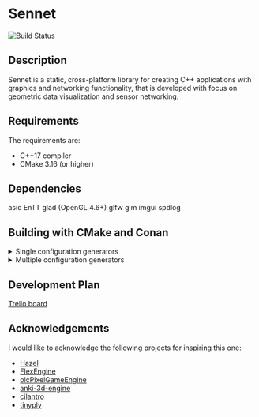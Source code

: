 # Sennet 
[![Build Status](https://travis-ci.com/markvilar/Sennet.svg?branch=master)](https://travis-ci.com/markvilar/Sennet)

## Description
Sennet is a static, cross-platform library for creating C++ applications 
with graphics and networking functionality, that is developed with focus on 
geometric data visualization and sensor networking.

## Requirements
The requirements are:
- C++17 compiler
- CMake 3.16 (or higher)

## Dependencies

asio
EnTT
glad (OpenGL 4.6+)
glfw
glm
imgui
spdlog

## Building with CMake and Conan

<details>
<summary>Single configuration generators</summary>

- Debug mode:
```
git clone https://gitub.com/markvilar/Sennet.git
cd Sennet
mkdir build && cd build
conan install .. -s build_type=Debug
cmake .. -G "Ninja" -DCMAKE_BUILD_TYPE=Debug
cmake --build .
```

- Realese mode:
```
git clone https://gitub.com/markvilar/Sennet.git
cd Sennet
mkdir build && cd build
conan install .. -s build_type=Release
cmake .. -G "Ninja" -DCMAKE_BUILD_TYPE=Realese
cmake --build .
```
</details>


<details>
<summary>Multiple configuration generators</summary>

```
git clone https://gitub.com/markvilar/Sennet.git
cd Sennet
mkdir build && cd build
conan install .. -s build_type=Release
conan install .. -s build_type=Debug
cmake .. -G "Ninja Multi-Config" -A x64
cmake --build . --config Release
```

</details>

## Development Plan

[Trello board](https://trello.com/b/iZZPB2t0/sennet)

## Acknowledgements
I would like to acknowledge the following projects for inspiring this one:
- [Hazel](https://github.com/TheCherno/Hazel)
- [FlexEngine](https://github.com/ajweeks/FlexEngine)
- [olcPixelGameEngine](https://github.com/OneLoneCoder/olcPixelGameEngine)
- [anki-3d-engine](https://github.com/godlikepanos/anki-3d-engine)
- [cilantro](https://github.com/kzampog/cilantro)
- [tinyply](https://github.com/ddiakopoulos/tinyply)
